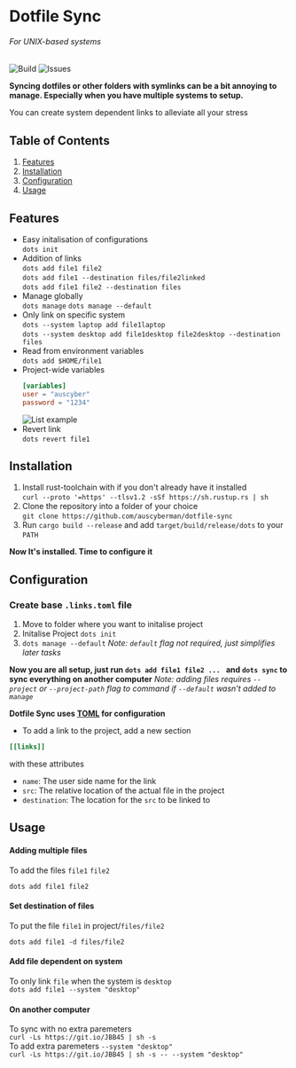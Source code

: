 
# Dotfile Sync 
###### For UNIX-based systems

![Build](https://img.shields.io/github/workflow/status/auscyberman/dotfile-sync/tests)
![Issues](https://img.shields.io/github/issues/auscyberman/dotfile-sync?color=pink)


**Syncing dotfiles or other folders with symlinks can be a bit annoying to manage. Especially when you have multiple systems to setup.**

You can create system dependent links to alleviate all your stress

## Table of Contents

1. [Features](#features)
2. [Installation](#installation)
3. [Configuration](#configuration)
4. [Usage](#usage)


## Features <a name="features"></a>

* Easy initalisation of configurations  
    `dots init`
* Addition of links  
    `dots add file1 file2`  
    `dots add file1 --destination files/file2linked`  
    `dots add file1 file2 --destination files`
* Manage globally  
    `dots manage`
    `dots manage --default`
* Only link on specific system  
    `dots --system laptop add file1laptop`  
    `dots --system desktop add file1desktop file2desktop --destination files`
* Read from environment variables  
    `dots add $HOME/file1`
* Project-wide variables
    ```toml
    [variables]
    user = "auscyber"
    password = "1234"
    ```
    ![List example](https://i.imgur.com/EMem4sN.png)
* Revert link  
    `dots revert file1`


## Installation <a name="installation"></a>

1. Install rust-toolchain with if you don't already have it installed  
    `curl --proto '=https' --tlsv1.2 -sSf https://sh.rustup.rs | sh` 
3. Clone the repository into a folder of your choice  
    `git clone https://github.com/auscyberman/dotfile-sync`
4. Run `cargo build --release` and add `target/build/release/dots` to your `PATH`

**Now It's installed. Time to configure it**

## Configuration <a name="configuration"></a>

### Create base `.links.toml` file
1. Move to folder where you want to initalise project
2. Initalise Project  `dots init` 
3. `dots manage --default` *Note: `default` flag not required, just simplifies later tasks*  

**Now you are all setup, just run `dots add file1 file2 ... ` and `dots sync` to sync everything on another computer**
*Note: adding files requires `--project` or `--project-path` flag to command if `--default` wasn't added to `manage`*

**Dotfile Sync uses [TOML](https://github.com/toml-lang/toml) for configuration**

* To add a link to the project, add a new section
```toml
[[links]]
```
with these attributes
* `name`: The user side name for the link
* `src`:  The relative location of the actual file in the project
* `destination`: The location for the `src` to be linked to

## Usage <a name="usage"></a>
#### Adding multiple files
To add the files `file1` `file2`

`dots add file1 file2`

#### Set destination of files
To put the file `file1` in project/`files/file2`

`dots add file1 -d files/file2`

#### Add file dependent on system
To only link `file` when the system is `desktop`  
`dots add file1 --system "desktop"`

#### On another computer
To sync with no extra paremeters  
`curl -Ls https://git.io/JBB45 | sh -s `  
To add extra paremeters `--system "desktop"`  
`curl -Ls https://git.io/JBB45 | sh -s -- --system "desktop"`

